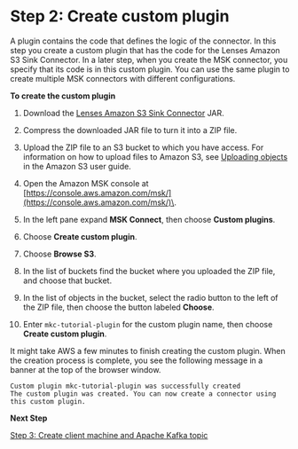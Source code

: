# Step 2: Create custom plugin<a name="mkc-create-plugin"></a>

A plugin contains the code that defines the logic of the connector\. In this step you create a custom plugin that has the code for the Lenses Amazon S3 Sink Connector\. In a later step, when you create the MSK connector, you specify that its code is in this custom plugin\. You can use the same plugin to create multiple MSK connectors with different configurations\.

**To create the custom plugin**

1. Download the [Lenses Amazon S3 Sink Connector](https://github.com/lensesio/stream-reactor/releases/download/2.1.3/kafka-connect-aws-s3-2.1.3.1-2.5.0-all.jar) JAR\.

1. Compress the downloaded JAR file to turn it into a ZIP file\.

1. Upload the ZIP file to an S3 bucket to which you have access\. For information on how to upload files to Amazon S3, see [Uploading objects](https://docs.aws.amazon.com/AmazonS3/latest/userguide/upload-objects.html) in the Amazon S3 user guide\.

1. Open the Amazon MSK console at [https://console.aws.amazon.com/msk/](https://console.aws.amazon.com/msk/)\.

1. In the left pane expand **MSK Connect**, then choose **Custom plugins**\.

1. Choose **Create custom plugin**\.

1. Choose **Browse S3**\.

1. In the list of buckets find the bucket where you uploaded the ZIP file, and choose that bucket\.

1. In the list of objects in the bucket, select the radio button to the left of the ZIP file, then choose the button labeled **Choose**\.

1. Enter `mkc-tutorial-plugin` for the custom plugin name, then choose **Create custom plugin**\.

It might take AWS a few minutes to finish creating the custom plugin\. When the creation process is complete, you see the following message in a banner at the top of the browser window\.

```
Custom plugin mkc-tutorial-plugin was successfully created
The custom plugin was created. You can now create a connector using this custom plugin.
```

**Next Step**

[Step 3: Create client machine and Apache Kafka topic](mkc-create-topic.md)